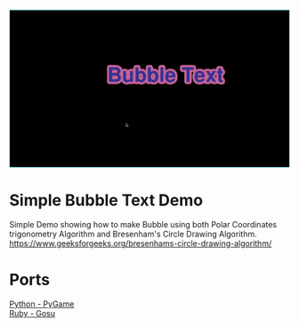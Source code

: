 ![Screenshot](screenshot.png)

# Simple Bubble Text Demo
Simple Demo showing how to make Bubble using both Polar Coordinates trigonometry Algorithm and Bresenham's Circle Drawing Algorithm. https://www.geeksforgeeks.org/bresenhams-circle-drawing-algorithm/

# Ports
[Python - PyGame](Python-Pygame)\
[Ruby - Gosu](Ruby-Gosu)
